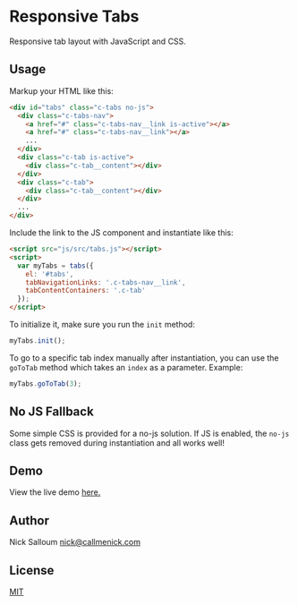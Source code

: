 # Responsive Tabs

Responsive tab layout with JavaScript and CSS.

## Usage

Markup your HTML like this:

```html
<div id="tabs" class="c-tabs no-js">
  <div class="c-tabs-nav">
    <a href="#" class="c-tabs-nav__link is-active"></a>
    <a href="#" class="c-tabs-nav__link"></a>
    ...
  </div>
  <div class="c-tab is-active">
    <div class="c-tab__content"></div>
  </div>
  <div class="c-tab">
    <div class="c-tab__content"></div>
  </div>
  ...
</div>
```

Include the link to the JS component and instantiate like this:

```html
<script src="js/src/tabs.js"></script>
<script>
  var myTabs = tabs({
    el: '#tabs',
    tabNavigationLinks: '.c-tabs-nav__link',
    tabContentContainers: '.c-tab'
  });
</script>
```

To initialize it, make sure you run the `init` method:

```javascript
myTabs.init();
```

To go to a specific tab index manually after instantiation, you can use the `goToTab` method which takes an `index` as a parameter. Example:

```javascript
myTabs.goToTab(3);
```

## No JS Fallback

Some simple CSS is provided for a no-js solution. If JS is enabled, the `no-js` class gets removed during instantiation and all works well!

## Demo

View the live demo [here.](http://callmenick.com/_development/responsive-tabs/)

## Author

Nick Salloum <nick@callmenick.com>

## License

[MIT](http://www.opensource.org/licenses/mit-license.php)
